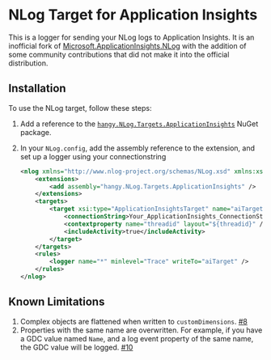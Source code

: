 # NLog Target for Application Insights

This is a logger for sending your NLog logs to Application Insights. It is an inofficial fork of [Microsoft.ApplicationInsights.NLog](https://github.com/microsoft/ApplicationInsights-dotnet/tree/c9d420224a06d27ee74fba4b41cad7460bd63bd0/LOGGING/src/NLogTarget) with the addition of some community contributions that did not make it into the official distribution.

## Installation

To use the NLog target, follow these steps:

1. Add a reference to the [`hangy.NLog.Targets.ApplicationInsights`](https://www.nuget.org/packages/hangy.NLog.Targets.ApplicationInsights) NuGet package.
2. In your `NLog.config`, add the assembly reference to the extension, and set up a logger using your connectionstring

   ```xml
   <nlog xmlns="http://www.nlog-project.org/schemas/NLog.xsd" xmlns:xsi="http://www.w3.org/2001/XMLSchema-instance">
       <extensions>
           <add assembly="hangy.NLog.Targets.ApplicationInsights" />
       </extensions>
       <targets>
           <target xsi:type="ApplicationInsightsTarget" name="aiTarget">
               <connectionString>Your_ApplicationInsights_ConnectionString</connectionString> <!-- Only required if not using ApplicationInsights.config -->
               <contextproperty name="threadid" layout="${threadid}" /> <!-- Can be repeated with more context -->
               <includeActivity>true</includeActivity>
           </target>
       </targets>
       <rules>
           <logger name="*" minlevel="Trace" writeTo="aiTarget" />
       </rules>
   </nlog>
   ```

## Known Limitations

1. Complex objects are flattened when written to `customDimensions`. [#8](https://github.com/hangy/NLog.Targets.ApplicationInsights/issues/8)
1. Properties with the same name are overwritten. For example, if you have a GDC value named `Name`, and a log event property of the same name, the GDC value will be logged. [#10](https://github.com/hangy/NLog.Targets.ApplicationInsights/issues/10)

